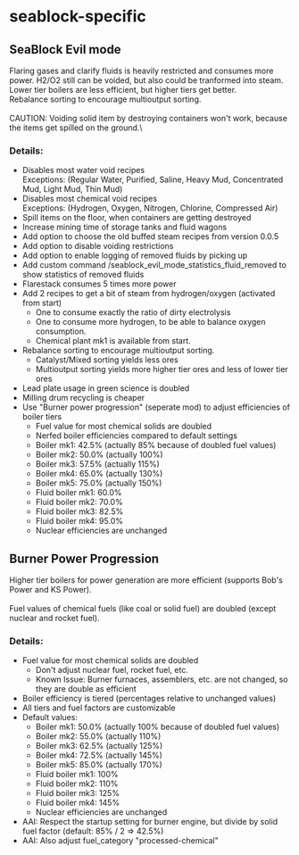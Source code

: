 # seablock-specific

## SeaBlock Evil mode

Flaring gases and clarify fluids is heavily restricted and consumes more power. H2/O2 still can be voided, but also could be tranformed into steam.\
Lower tier boilers are less efficient, but higher tiers get better.\
Rebalance sorting to encourage multioutput sorting.\
\
CAUTION: Voiding solid item by destroying containers won't work, because the items get spilled on the ground.\

### Details:
 - Disables most water void recipes\
   Exceptions: (Regular Water, Purified, Saline, Heavy Mud, Concentrated Mud, Light Mud, Thin Mud)
 - Disables most chemical void recipes\
   Exceptions: (Hydrogen, Oxygen, Nitrogen, Chlorine, Compressed Air)
 - Spill items on the floor, when containers are getting destroyed
 - Increase mining time of storage tanks and fluid wagons
 - Add option to choose the old buffed steam recipes from version 0.0.5
 - Add option to disable voiding restrictions
 - Add option to enable logging of removed fluids by picking up
 - Add custom command /seablock_evil_mode_statistics_fluid_removed to show statistics of removed fluids
 - Flarestack consumes 5 times more power
 - Add 2 recipes to get a bit of steam from hydrogen/oxygen (activated from start)
    - One to consume exactly the ratio of dirty electrolysis
    - One to consume more hydrogen, to be able to balance oxygen consumption.
    - Chemical plant mk1 is available from start.
 - Rebalance sorting to encourage multioutput sorting.
    - Catalyst/Mixed sorting yields less ores
    - Multioutput sorting yields more higher tier ores and less of lower tier ores
 - Lead plate usage in green science is doubled
 - Milling drum recycling is cheaper
 - Use "Burner power progression" (seperate mod) to adjust efficiencies of boiler tiers 
    - Fuel value for most chemical solids are doubled
    - Nerfed boiler efficiencies compared to default settings
    - Boiler mk1: 42.5% (actually 85% because of doubled fuel values)
    - Boiler mk2: 50.0% (actually 100%)
    - Boiler mk3: 57.5% (actually 115%)
    - Boiler mk4: 65.0% (actually 130%)
    - Boiler mk5: 75.0% (actually 150%)
    - Fluid boiler mk1: 60.0%
    - Fluid boiler mk2: 70.0%
    - Fluid boiler mk3: 82.5%
    - Fluid boiler mk4: 95.0%
    - Nuclear efficiencies are unchanged

## Burner Power Progression
Higher tier boilers for power generation are more efficient (supports Bob's Power and KS Power).\
\
Fuel values of chemical fuels (like coal or solid fuel) are doubled (except nuclear and rocket fuel).

### Details:
 - Fuel value for most chemical solids are doubled
    - Don't adjust nuclear fuel, rocket fuel, etc.
    - Known Issue: Burner furnaces, assemblers, etc. are not changed, so they are double as efficient
 - Boiler efficiency is tiered (percentages relative to unchanged values)
 - All tiers and fuel factors are customizable
 - Default values:
    - Boiler mk1: 50.0% (actually 100% because of doubled fuel values)
    - Boiler mk2: 55.0% (actually 110%)
    - Boiler mk3: 62.5% (actually 125%)
    - Boiler mk4: 72.5% (actually 145%)
    - Boiler mk5: 85.0% (actually 170%)
    - Fluid boiler mk1: 100%
    - Fluid boiler mk2: 110%
    - Fluid boiler mk3: 125%
    - Fluid boiler mk4: 145%
    - Nuclear efficiencies are unchanged
 - AAI: Respect the startup setting for burner engine, but divide by solid fuel factor (default: 85% / 2 => 42.5%)
 - AAI: Also adjust fuel_category "processed-chemical"
